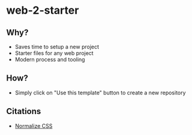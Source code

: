 # web-2-starter

## Why?
* Saves time to setup a new project
* Starter files for any web project
* Modern process and tooling

## How?
* Simply click on "Use this template" button to create a new repository

## Citations
* [Normalize CSS](https://necolas.github.io/normalize.css/)


